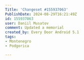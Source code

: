 ```yaml
---
Title: 'Changeset #155937063'
PublishDate: 2024-08-29T16:21:49Z
id: 155937063
user: Daniil Musatov
comment: Updated a memorial
created_by: Every Door Android 5.1
tags:
- Montenegro
- Podgorica

---
```

